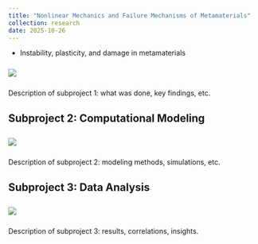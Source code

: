 ```yaml
---
title: "Nonlinear Mechanics and Failure Mechanisms of Metamaterials"
collection: research
date: 2025-10-26
---
```

- Instability, plasticity, and damage in metamaterials

<img src='/images/figure1.png' style='margin-top:10px; margin-bottom:10px;'>

Description of subproject 1: what was done, key findings, etc.

## Subproject 2: Computational Modeling

<img src='/images/figure2.png' style='margin-top:10px; margin-bottom:10px;'>

Description of subproject 2: modeling methods, simulations, etc.

## Subproject 3: Data Analysis

<img src='/images/figure3.png' style='margin-top:10px; margin-bottom:10px;'>

Description of subproject 3: results, correlations, insights.
